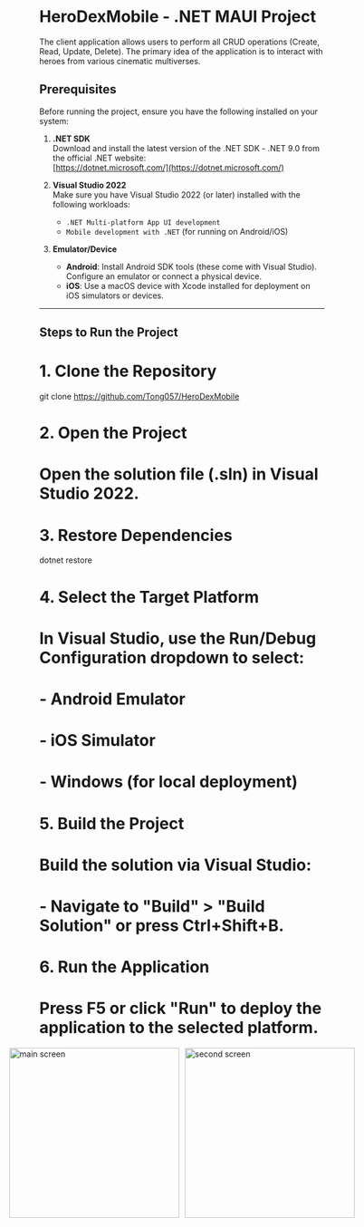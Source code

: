 # HeroDexMobile - .NET MAUI Project

The client application allows users to perform all CRUD operations (Create, Read, Update, Delete). The primary idea of the application is to interact with heroes from various cinematic multiverses.

## Prerequisites

Before running the project, ensure you have the following installed on your system:

1. **.NET SDK**  
   Download and install the latest version of the .NET SDK - .NET 9.0 from the official .NET website:  
   [https://dotnet.microsoft.com/](https://dotnet.microsoft.com/)

2. **Visual Studio 2022**  
   Make sure you have Visual Studio 2022 (or later) installed with the following workloads:
   - `.NET Multi-platform App UI development`
   - `Mobile development with .NET` (for running on Android/iOS)

3. **Emulator/Device**  
   - **Android**: Install Android SDK tools (these come with Visual Studio). Configure an emulator or connect a physical device.  
   - **iOS**: Use a macOS device with Xcode installed for deployment on iOS simulators or devices.

---

## Steps to Run the Project

# 1. Clone the Repository
git clone https://github.com/Tong057/HeroDexMobile

# 2. Open the Project
# Open the solution file (.sln) in Visual Studio 2022.

# 3. Restore Dependencies
dotnet restore

# 4. Select the Target Platform
# In Visual Studio, use the Run/Debug Configuration dropdown to select:
# - Android Emulator
# - iOS Simulator
# - Windows (for local deployment)

# 5. Build the Project
# Build the solution via Visual Studio:
# - Navigate to "Build" > "Build Solution" or press Ctrl+Shift+B.

# 6. Run the Application
# Press F5 or click "Run" to deploy the application to the selected platform.


<div style="display: flex; justify-content: center; align-items: center; gap: 10px;">
  <img src="https://github.com/user-attachments/assets/7a6dcdd3-82b3-4795-a100-6c6f1310edf3" alt="main screen" width="300" />
  <img src="https://github.com/user-attachments/assets/5f99898b-56f4-49e0-9015-8ce7b2c47a68" alt="second screen" width="300" />
</div>
